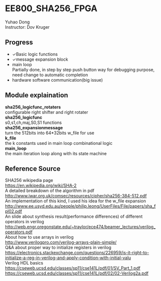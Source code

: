 # EE800_SHA256_FPGA

Yuhao Dong  
Instructor: Dov Kruger  

## Progress
* ✓Basic logic functions
* ✓message expansion block
*  main loop  
Partially done, in step by step push button way for debugging purpose, need change to automatic completion  
*  hardware software communication(big issue)

## Module explaination
**sha256_logicfunc_rotaters**  
configurable right shifter and right rotater  
**sha256_logicfunc**  
s0,s1,ch,maj,S0,S1 functions  
**sha256_expansionmessage**  
turn the 512bits into 64*32bits w_file for use  
**k_file**  
the k constants used in main loop combinational logic  
**main_loop**  
the main iteration loop along with its state machine  




## Reference Source

SHA256 wikipedia page  
https://en.wikipedia.org/wiki/SHA-2  
A detailed breakdown of the algorithm in pdf  
http://www.iwar.org.uk/comsec/resources/cipher/sha256-384-512.pdf  
An implementation of this kind, I used his idea for the w_file expansion  
http://www.ee.usyd.edu.au/people/philip.leong/UserFiles/File/papers/sha_fpl02.pdf  
An slide about synthesis result(performance differences) of different operators in verilog  
http://web.engr.oregonstate.edu/~traylor/ece474/beamer_lectures/verilog_operators.pdf  
About how to use arrays in verilog  
http://www.verilogpro.com/verilog-arrays-plain-simple/  
Q&A about proper way to initialize registers in verilog  
https://electronics.stackexchange.com/questions/226959/is-it-right-to-initialize-a-reg-in-verilog-and-apply-condition-with-initial-valu  
Verilog HDL basics  
https://cseweb.ucsd.edu/classes/sp11/cse141L/pdf/01/SV_Part_1.pdf  
https://cseweb.ucsd.edu/classes/sp11/cse141L/pdf/02/02-Verilog2a.pdf  
